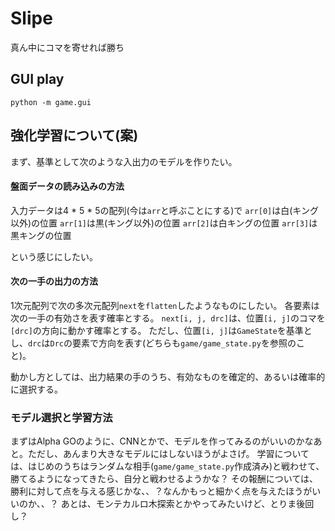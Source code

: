 # Slipe
真ん中にコマを寄せれば勝ち

## GUI play
`python -m game.gui`

## 強化学習について(案)
まず、基準として次のような入出力のモデルを作りたい。

#### 盤面データの読み込みの方法
入力データは4 * 5 * 5の配列(今は`arr`と呼ぶことにする)で
`arr[0]`は白(キング以外)の位置
`arr[1]`は黒(キング以外)の位置
`arr[2]`は白キングの位置
`arr[3]`は黒キングの位置

という感じにしたい。

#### 次の一手の出力の方法
1次元配列で次の多次元配列`next`を`flatten`したようなものにしたい。
各要素は次の一手の有効さを表す確率とする。
`next[i, j, drc]`は、位置`[i, j]`のコマを`[drc]`の方向に動かす確率とする。
ただし、位置`[i, j]`は`GameState`を基準とし、`drc`は`Drc`の要素で方向を表す(どちらも`game/game_state.py`を参照のこと)。

動かし方としては、出力結果の手のうち、有効なものを確定的、あるいは確率的に選択する。

### モデル選択と学習方法
まずはAlpha GOのように、CNNとかで、モデルを作ってみるのがいいのかなあと。ただし、あんまり大きなモデルにはしないほうがよさげ。
学習については、はじめのうちはランダムな相手(`game/game_state.py`作成済み)と戦わせて、勝てるようになってきたら、自分と戦わせるようかな？
その報酬については、勝利に対して点を与える感じかな、、？なんかもっと細かく点を与えたほうがいいのか、、？
あとは、モンテカルロ木探索とかやってみたいけど、とりま後回し？

